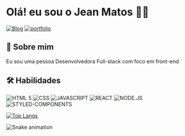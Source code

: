 # Olá! eu sou o Jean Matos 👋🏾

[![Blog](https://img.shields.io/badge/LinkedIn-0077B5?style=for-the-badge&logo=linkedin&logoColor=white)](https://www.linkedin.com/in/-jeancarlos/)
[![portfolio](https://img.shields.io/badge/my_portfolio-000?style=for-the-badge&logo=ko-fi&logoColor=white)](https://jeanmatos.netlify.app/)

## 🚀 Sobre mim
Eu sou uma pessoa Desenvolvedora Full-stack com foco em front-end

## 🛠 Habilidades
<div>
<img src="https://img.shields.io/badge/HTML5-E34F26?style=for-the-badge&logo=html5&logoColor=white" alt="HTML 5"></img>
<img src="https://img.shields.io/badge/CSS3-1572B6?style=for-the-badge&logo=css3&logoColor=white" alt="CSS" ></img>
<img src="https://img.shields.io/badge/JavaScript-F7DF1E?style=for-the-badge&logo=javascript&logoColor=black" alt="JAVASCRIPT" ></img>
<img src="https://img.shields.io/badge/React-20232A?style=for-the-badge&logo=react&logoColor=61DAFB" alt="REACT" ></img>
<img src="https://img.shields.io/badge/Node.js-43853D?style=for-the-badge&logo=node.js&logoColor=white" alt="NODE.JS" ></img>
<img src="https://img.shields.io/badge/styled--components-DB7093?style=for-the-badge&logo=styled-components&logoColor=white" alt="STYLED-COMPONENTS" ></img>
<img src="" alt="" ></img>
<img src="" alt="" ></img>
</div>



[![Top Langs](https://github-readme-stats.vercel.app/api/top-langs/?username=jeanmts&layout=compact)](https://github.com/jeanmts/github-readme-stats)

 ![Snake animation](https://github.com/jeanmts/jeanmts/blob/output/github-contribution-grid-snake.svg)
